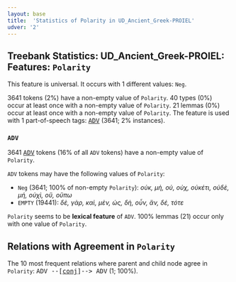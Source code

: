 ```yaml
---
layout: base
title:  'Statistics of Polarity in UD_Ancient_Greek-PROIEL'
udver: '2'
---
```


## Treebank Statistics: UD_Ancient_Greek-PROIEL: Features: `Polarity`

This feature is universal.
It occurs with 1 different values: `Neg`.

3641 tokens (2%) have a non-empty value of `Polarity`.
40 types (0%) occur at least once with a non-empty value of `Polarity`.
21 lemmas (0%) occur at least once with a non-empty value of `Polarity`.
The feature is used with 1 part-of-speech tags: <tt><a href="grc_proiel-pos-ADV.html">ADV</a></tt> (3641; 2% instances).

### `ADV`

3641 <tt><a href="grc_proiel-pos-ADV.html">ADV</a></tt> tokens (16% of all `ADV` tokens) have a non-empty value of `Polarity`.

`ADV` tokens may have the following values of `Polarity`:

* `Neg` (3641; 100% of non-empty `Polarity`): <em>οὐκ, μὴ, οὐ, οὐχ, οὐκέτι, οὐδὲ, μή, οὐχὶ, οὔ, οὔπω</em>
* `EMPTY` (19441): <em>δὲ, γὰρ, καὶ, μὲν, ὡς, δὴ, οὖν, ἂν, δέ, τότε</em>

`Polarity` seems to be **lexical feature** of `ADV`. 100% lemmas (21) occur only with one value of `Polarity`.

## Relations with Agreement in `Polarity`

The 10 most frequent relations where parent and child node agree in `Polarity`:
<tt>ADV --[<tt><a href="grc_proiel-dep-conj.html">conj</a></tt>]--> ADV</tt> (1; 100%).

